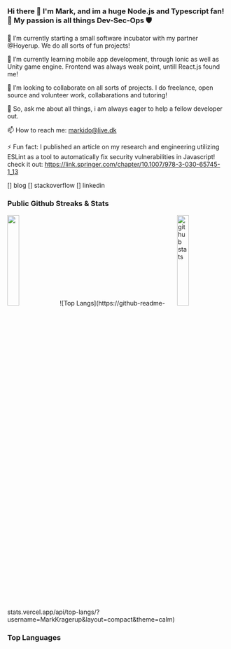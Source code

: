 ### Hi there 👋 I'm Mark, and im a huge Node.js and Typescript fan! 🎈 My passion is all things Dev-Sec-Ops 🛡️

🔭 I’m currently starting a small software incubator with my partner @Hoyerup. We do all sorts of fun projects!

🌱 I’m currently learning mobile app development, through Ionic as well as Unity game engine. Frontend was always weak point, untill React.js found me!

👯 I’m looking to collaborate on all sorts of projects. I do freelance, open source and volunteer work, collabarations and tutoring!

💬 So, ask me about all things, i am always eager to help a fellow developer out.

📫 How to reach me: markido@live.dk

⚡ Fun fact: I published an article on my research and engineering utilizing ESLint as a tool to automatically fix security vulnerabilities in Javascript! check it out: https://link.springer.com/chapter/10.1007/978-3-030-65745-1_13

[] blog
[] stackoverflow
[] linkedin

### Public Github Streaks & Stats
<img src="https://github-readme-stats.vercel.app/api?username=MarkKragerup&show_icons=true&theme=calm" alt="github stats" width="23%" align="right"/>
<img src="https://github-readme-streak-stats.herokuapp.com/?user=MarkKragerup&theme=calm" width="23%" >
 ![Top Langs](https://github-readme-stats.vercel.app/api/top-langs/?username=MarkKragerup&layout=compact&theme=calm)

### Top Languages
